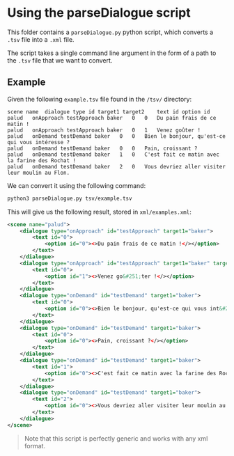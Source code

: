 # Using the parseDialogue script  
This folder contains a `parseDialogue.py` python script, which converts a `.tsv` file into a `.xml` file.  
  
The script takes a single command line argument in the form of a path to the `.tsv` file that we want to convert.  
  
## Example  
Given the following `example.tsv` file found in the `/tsv/` directory:
```tsv
scene name	dialogue type id target1 target2	text id	option id	
palud	onApproach testApproach baker	0	0	Du pain frais de ce matin !
palud	onApproach testApproach baker 	0	1	Venez goûter !
palud	onDemand testDemand baker	0	0	Bien le bonjour, qu'est-ce qui vous intéresse ?
palud	onDemand testDemand baker	0	0	Pain, croissant ?
palud	onDemand testDemand baker	1	0	C'est fait ce matin avec la farine des Rochat !
palud	onDemand testDemand baker	2	0	Vous devriez aller visiter leur moulin au Flon.
```  
We can convert it using the following command:  
```sh
python3 parseDialogue.py tsv/example.tsv
```  
This will give us the following result, stored in `xml/examples.xml`:  
```xml  
<scene name="palud">
    <dialogue type="onApproach" id="testApproach" target1="baker">
        <text id="0">
            <option id="0"><>Du pain frais de ce matin !</></option>
        </text>
    </dialogue>
    <dialogue type="onApproach" id="testApproach" target1="baker" target2="">
        <text id="0">
            <option id="1"><>Venez go&#251;ter !</></option>
        </text>
    </dialogue>
    <dialogue type="onDemand" id="testDemand" target1="baker">
        <text id="0">
            <option id="0"><>Bien le bonjour, qu'est-ce qui vous int&#233;resse ?</></option>
        </text>
    </dialogue>
    <dialogue type="onDemand" id="testDemand" target1="baker">
        <text id="0">
            <option id="0"><>Pain, croissant ?</></option>
        </text>
    </dialogue>
    <dialogue type="onDemand" id="testDemand" target1="baker">
        <text id="1">
            <option id="0"><>C'est fait ce matin avec la farine des Rochat !</></option>
        </text>
    </dialogue>
    <dialogue type="onDemand" id="testDemand" target1="baker">
        <text id="2">
            <option id="0"><>Vous devriez aller visiter leur moulin au Flon.</></option>
        </text>
    </dialogue>
</scene>
```  
> Note that this script is perfectly generic and works with any xml format.  

